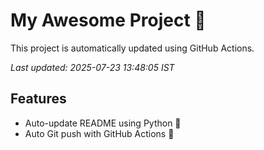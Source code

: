 # My Awesome Project 🚀

This project is automatically updated using GitHub Actions.

_Last updated: 2025-07-23 13:48:05 IST_

## Features
- Auto-update README using Python 🐍
- Auto Git push with GitHub Actions 🤖
